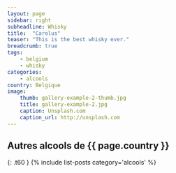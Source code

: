 ```yaml
---
layout: page
sidebar: right
subheadline: Whisky
title:  "Carolus"
teaser: "This is the best whisky ever."
breadcrumb: true
tags:
    - belgium
    - whisky
categories:
    - alcools
country: Belgique
image:
    thumb: gallery-example-2-thumb.jpg
    title: gallery-example-2.jpg
    caption: Unsplash.com
    caption_url: http://unsplash.com
---
```


## Autres alcools de {{ page.country }}
{: .t60 }
{% include list-posts category='alcools' %}
